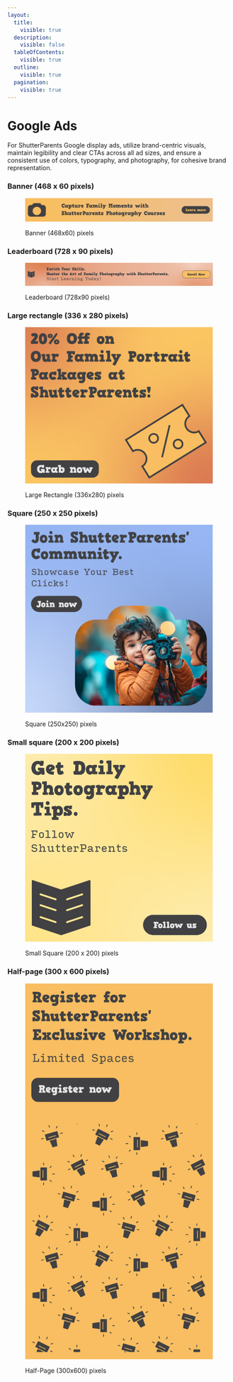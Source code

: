 ```yaml
---
layout:
  title:
    visible: true
  description:
    visible: false
  tableOfContents:
    visible: true
  outline:
    visible: true
  pagination:
    visible: true
---
```


# Google Ads

For ShutterParents Google display ads, utilize brand-centric visuals, maintain legibility and clear CTAs across all ad sizes, and ensure a consistent use of colors, typography, and photography, for cohesive brand representation.

### Banner (468 x 60 pixels)

<figure><img src="../.gitbook/assets/Banner (468x60) pixels.png" alt=""><figcaption><p>Banner (468x60) pixels</p></figcaption></figure>

### Leaderboard (728 x 90 pixels)

<figure><img src="../.gitbook/assets/Leaderboard (728 x 90 pixels).png" alt=""><figcaption><p>Leaderboard (728x90 pixels)</p></figcaption></figure>

### Large rectangle (336 x 280 pixels)

<figure><img src="../.gitbook/assets/large-rectangle (336x280).png" alt=""><figcaption><p>Large Rectangle (336x280) pixels</p></figcaption></figure>

### Square (250 x 250 pixels)

<figure><img src="../.gitbook/assets/Square (250x250) pixels.png" alt=""><figcaption><p>Square (250x250) pixels</p></figcaption></figure>

### Small square (200 x 200 pixels)

<figure><img src="../.gitbook/assets/Small Square(200x200) pixels.png" alt=""><figcaption><p>Small Square (200 x 200) pixels</p></figcaption></figure>

### Half-page (300 x 600 pixels)

<figure><img src="../.gitbook/assets/half-page (300 x 600) pixels.png" alt=""><figcaption><p>Half-Page (300x600) pixels</p></figcaption></figure>
